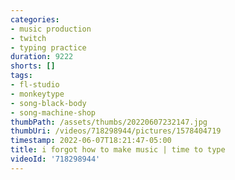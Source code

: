 ```yaml
---
categories:
- music production
- twitch
- typing practice
duration: 9222
shorts: []
tags:
- fl-studio
- monkeytype
- song-black-body
- song-machine-shop
thumbPath: /assets/thumbs/20220607232147.jpg
thumbUri: /videos/718298944/pictures/1578404719
timestamp: 2022-06-07T18:21:47-05:00
title: i forgot how to make music | time to type
videoId: '718298944'
---
```

